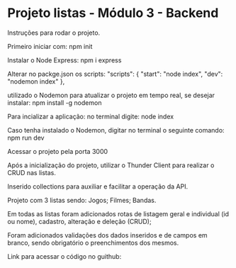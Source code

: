 # Projeto listas - Módulo 3 - Backend

Instruções para rodar o projeto.

Primeiro iniciar com:
 npm init

Instalar o Node Express:
npm i express

Alterar no packge.json os scripts:
"scripts": {
    "start": "node index",
    "dev": "nodemon index"
  },

utilizado o Nodemon para atualizar o projeto em tempo real, se desejar instalar:
npm install -g nodemon

Para incializar a aplicação:
no terminal digite: node index

Caso tenha instalado o Nodemon, digitar no terminal o seguinte comando:
npm run dev

Acessar o projeto pela porta 3000

Após a inicialização do projeto, utilizar o Thunder Client para realizar o CRUD nas listas.

Inserido collections para auxiliar e facilitar a operação da API.

Projeto com 3 listas sendo:
Jogos;
Filmes;
Bandas.

Em todas as listas foram adicionados rotas de listagem geral e individual (id ou nome), cadastro, alteração e deleção (CRUD);

Foram adicionados validações dos dados inseridos e de campos em branco, sendo obrigatório o preenchimentos dos mesmos.

Link para acessar o código no guithub:
